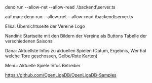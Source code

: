 deno run --allow-net --allow-read .\backend\server.ts

auf mac: deno run --allow-net --allow-read \backend\\server.ts


Elisa:
Übersichtsseite der Vereine
Logo

Nandini:
Startseite mit den Bildern der Vereine als Buttons
Tabelle der verschiedenen Saisons

Dana:
Aktuellste Infos zu aktuellen Spielen (Datum, Ergebnis, Wer hat welche Tore geschossen, Gelbe/Rote Karten)

Menü:
Aktuelle Spiele
Infos
Betreiber

https://github.com/OpenLigaDB/OpenLigaDB-Samples